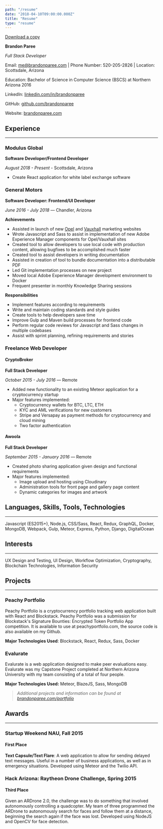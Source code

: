 ```yaml
---
path: "/resume"
date: "2018-04-10T09:00:00.000Z"
title: "Resume"
type: "resume"
---
```


[Download a copy](./resume.pdf)

**Brandon Paree**

*Full Stack Developer*


Email: me@brandonparee.com | Phone Number: 520-205-2826 | Location: Scottsdale, Arizona

Education: Bachelor of Science in Computer Science (BSCS) at Northern Arizona 2016

LinkedIn: [linkedin.com/in/brandonparee](https://linkedin.com/in/brandonparee)

GitHub: [github.com/brandonparee](https://github.com/brandonparee)

Website: [brandonparee.com](https://brandonparee.com)

## Experience
-----

### Modulus Global

**Software Developer/Frontend Developer**

*August 2018 - Present* - Scottsdale, Arizona

* Create React application for white label exchange software

### General Motors

**Software Developer: Frontend/UI Developer**

*June 2016 - July 2018* — Chandler, Arizona

**Achievements**

* Assisted in launch of new [Opel](http://opel.ie) and [Vauxhall](https://vauxhall.co.uk) marketing websites
* Wrote Javascript and Sass to assist in implementation of new Adobe Experience Manager components for Opel/Vauxhall sites
* Created tool to allow developers to use local code with production content, allowing bugfixes to be accomplished much faster
* Created tool to assist developers in writing documentation
* Assisted in creation of tool to bundle documentation into a distributable PDF
* Led Git implementation processes on new project
* Moved local Adobe Experience Manager development environment to Docker
* Frequent presenter in monthly Knowledge Sharing sessions

**Responsibilities**

* Implement features according to requirements
* Write and maintain coding standards and style guides
* Create tools to help developers save time
* Improve Gulp and Maven build processes for frontend code
* Perform regular code reviews for Javascript and Sass changes in multiple codebases
* Assist with sprint planning, refining requirements and stories


### Freelance Web Developer

#### CryptoBroker

**Full Stack Developer**

*October 2015 - July 2016* — Remote

* Added new functionality to an existing Meteor application for a cryptocurrency startup
* Major features implemented:
    * Cryptocurrency wallets for BTC, LTC, ETH
    * KYC and AML verifications for new customers
    * Stripe and Versapay as payment methods for cryptocurrency and cloud mining
    * Two factor authentication

#### Awoola

**Full Stack Developer**

*September 2015 - January 2016* — Remote

* Created photo sharing application given design and functional requirements
* Major features implemented:
    * Image upload and hosting using Cloudinary
    * Administration tools for front page and gallery page content
    * Dynamic categories for images and artwork

## Languages, Skills, Tools, Technologies
-----

Javascript (ES2015+), Node.js, CSS/Sass, React, Redux, GraphQL, Docker, MongoDB, Webpack, Gulp, Meteor, Express, Python, Django, DigitalOcean

## Interests
------

UX Design and Testing, UI Design, Workflow Optimization, Cryptography, Blockchain Technologies, Information Security

## Projects
-----

### Peachy Portfolio

Peachy Portfolio is a cryptocurrency portfolio tracking web application built with React and Blockstack. Peachy Portfolio was a submission for Blockstack's Signature Bounties: Encrypted Token Portfolio App competition. It is available to use at peachyportfolio.com, the source code is also available on my Github.

**Major Technologies Used**: Blockstack, React, Redux, Sass, Docker
### Evalurate

Evalurate is a web application designed to make peer evaluations easy. Evalurate was my Capstone Project completed at Northern Arizona University with my team consisting of a total of four people.

**Major Technologies Used:** Meteor, BlazeJS, Sass, MongoDB

> *Additional projects and information can be found at [brandonparee.com/portfolio](https://brandonparee.com/portfolio)*

## Awards
-----

### Startup Weekend NAU, Fall 2015

#### First Place

**Text Capsule/Text Flare**: A web application to allow for sending delayed text messages. Useful in a number of business applications, as well as in emergency situations. Developed using Meteor and the Twilio API.

### Hack Arizona: Raytheon Drone Challenge, Spring 2015

#### Third Place

Given an ARDrone 2.0, the challenge was to do something that involved autonomously controlling a quadcopter. My team of three programmed the ARDrone to autonomously search for faces and follow them at a distance, beginning the search again if the face was lost. Developed using NodeJS and OpenCV for face detection.
